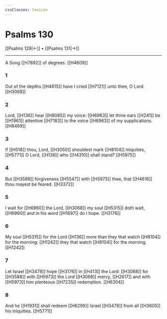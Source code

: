 ```yaml
---
cssClasses: lexicon
---
```

# Psalms 130

[[Psalms 129|←]] • [[Psalms 131|→]]

---

A Song [[H7892]] of degrees. [[H4609]]

### 1
Out of the depths [[H4615]] have I cried [[H7121]] unto thee, O Lord. [[H3068]]

### 2
Lord, [[H136]] hear [[H8085]] my voice: [[H6963]] let thine ears [[H241]] be [[H1961]] attentive [[H7183]] to the voice [[H6963]] of my supplications. [[H8469]]

### 3
If [[H518]] thou, Lord, [[H3050]] shouldest mark [[H8104]] iniquities, [[H5771]] O Lord, [[H136]] who [[H4310]] shall stand? [[H5975]]

### 4
But [[H3588]] forgiveness [[H5547]] with [[H5973]] thee, that [[H4616]] thou mayest be feared. [[H3372]]

### 5
I wait for [[H6960]] the Lord, [[H3068]] my soul [[H5315]] doth wait, [[H6960]] and in his word [[H1697]] do I hope. [[H3176]]

### 6
My soul [[H5315]] for the Lord [[H136]] more than they that watch [[H8104]] for the morning: [[H1242]] they that watch [[H8104]] for the morning. [[H1242]]

### 7
Let Israel [[H3478]] hope [[H3176]] in [[H413]] the Lord: [[H3068]] for [[H3588]] with [[H5973]] the Lord [[H3068]] mercy, [[H2617]] and with [[H5973]] him plenteous [[H7235]] redemption. [[H6304]]

### 8
And he [[H1931]] shall redeem [[H6299]] Israel [[H3478]] from all [[H3605]] his iniquities. [[H5771]]